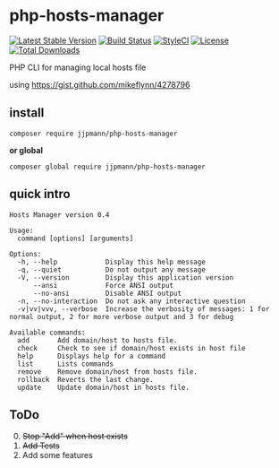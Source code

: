 # php-hosts-manager

[![Latest Stable Version](https://poser.pugx.org/jjpmann/php-hosts-manager/v/stable)](https://packagist.org/packages/jjpmann/php-hosts-manager) 
[![Build Status](https://travis-ci.org/jjpmann/php-hosts-manager.svg?branch=master)](https://travis-ci.org/jjpmann/php-hosts-manager)
[![StyleCI](https://styleci.io/repos/40988670/shield)](https://styleci.io/repos/40988670)
[![License](https://poser.pugx.org/jjpmann/php-hosts-manager/license)](https://packagist.org/packages/jjpmann/php-hosts-manager)
[![Total Downloads](https://poser.pugx.org/jjpmann/php-hosts-manager/downloads)](https://packagist.org/packages/jjpmann/php-hosts-manager) 

PHP CLI for managing local hosts file

using https://gist.github.com/mikeflynn/4278796


## install

    composer require jjpmann/php-hosts-manager

__or global__
    
    composer global require jjpmann/php-hosts-manager

## quick intro

    Hosts Manager version 0.4

    Usage:
      command [options] [arguments]

    Options:
      -h, --help            Display this help message
      -q, --quiet           Do not output any message
      -V, --version         Display this application version
          --ansi            Force ANSI output
          --no-ansi         Disable ANSI output
      -n, --no-interaction  Do not ask any interactive question
      -v|vv|vvv, --verbose  Increase the verbosity of messages: 1 for normal output, 2 for more verbose output and 3 for debug

    Available commands:
      add       Add domain/host to hosts file.
      check     Check to see if domain/host exists in host file
      help      Displays help for a command
      list      Lists commands
      remove    Remove domain/host from hosts file.
      rollback  Reverts the last change.
      update    Update domain/host in hosts file.

## ToDo

0. ~~Stop "Add" when host exists~~
0. ~~Add Tests~~
0. Add some features

